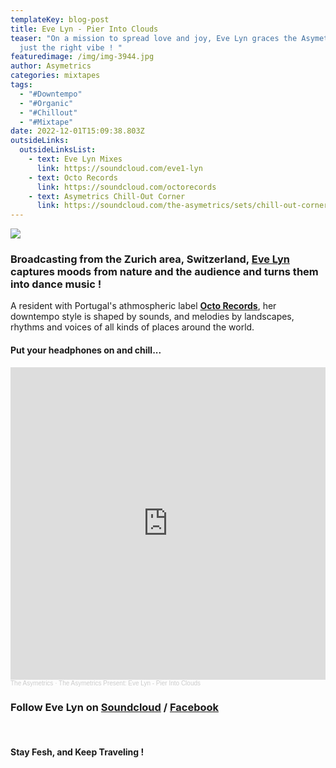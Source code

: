 ```yaml
---
templateKey: blog-post
title: Eve Lyn - Pier Into Clouds
teaser: "On a mission to spread love and joy, Eve Lyn graces the Asymetrics with
  just the right vibe ! "
featuredimage: /img/img-3944.jpg
author: Asymetrics
categories: mixtapes
tags:
  - "#Downtempo"
  - "#Organic"
  - "#Chillout"
  - "#Mixtape"
date: 2022-12-01T15:09:38.803Z
outsideLinks:
  outsideLinksList:
    - text: Eve Lyn Mixes
      link: https://soundcloud.com/eve1-lyn
    - text: Octo Records
      link: https://soundcloud.com/octorecords
    - text: Asymetrics Chill-Out Corner
      link: https://soundcloud.com/the-asymetrics/sets/chill-out-corner
---
```

![](/img/evelyn-foto-bivio-augenweg.jpg)

### Broadcasting from the Zurich area, Switzerland, [Eve Lyn](https://www.facebook.com/profile.php?id=100082598027957) captures moods from nature and the audience and turns them into dance music !

A resident with Portugal's athmospheric label **[Octo Records](https://soundcloud.com/octorecords)**, her downtempo style is shaped by sounds, and melodies by landscapes, rhythms and voices of all kinds of places around the world.

#### Put your headphones on and chill...

<iframe width="100%" height="500" scrolling="no" frameborder="no" allow="autoplay" src="https://w.soundcloud.com/player/?url=https%3A//api.soundcloud.com/tracks/1391648479&color=%23ff5500&auto_play=false&hide_related=false&show_comments=true&show_user=true&show_reposts=false&show_teaser=true&visual=true"></iframe><div style="font-size: 10px; color: #cccccc;line-break: anywhere;word-break: normal;overflow: hidden;white-space: nowrap;text-overflow: ellipsis; font-family: Interstate,Lucida Grande,Lucida Sans Unicode,Lucida Sans,Garuda,Verdana,Tahoma,sans-serif;font-weight: 100;"><a href="https://soundcloud.com/the-asymetrics" title="The Asymetrics" target="_blank" style="color: #cccccc; text-decoration: none;">The Asymetrics</a> · <a href="https://soundcloud.com/the-asymetrics/the-asymetrics-present-eve-lyn-pier-into-clouds" title="The Asymetrics Present: Eve Lyn - Pier Into Clouds" target="_blank" style="color: #cccccc; text-decoration: none;">The Asymetrics Present: Eve Lyn - Pier Into Clouds</a></div>

### Follow Eve Lyn on [Soundcloud](https://soundcloud.com/eve1-lyn) / [Facebook](https://www.facebook.com/profile.php?id=100082598027957)

<br>

#### Stay Fesh, and Keep Traveling !